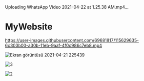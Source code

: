 
Uploading WhatsApp Video 2021-04-22 at 1.25.38 AM.mp4…

# MyWebsite

https://user-images.githubusercontent.com/69681817/115629635-6c303b00-a30b-11eb-9aaf-4f0c986c7eb8.mp4


![Ekran görüntüsü 2021-04-21 225439](https://user-images.githubusercontent.com/69681817/115615016-12257a80-a2f7-11eb-9d89-444b7bd241d4.png)

![3](https://user-images.githubusercontent.com/69681817/115615127-3aad7480-a2f7-11eb-95be-748b0cd4e940.png)

![2](https://user-images.githubusercontent.com/69681817/115615212-5add3380-a2f7-11eb-902d-8b903221ef58.png)
